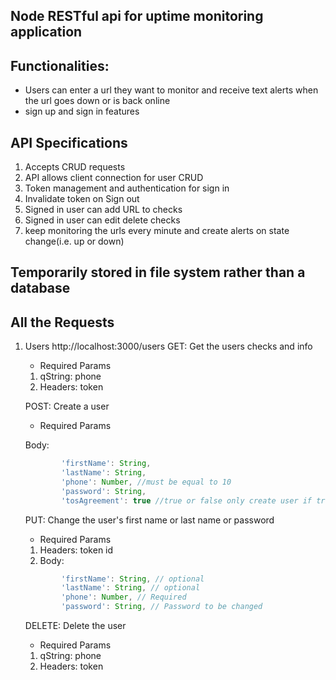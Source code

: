 ## Node RESTful api for uptime monitoring application

## Functionalities:
* Users can enter a url they want to monitor and receive text alerts when the url goes down or is back online
* sign up and sign in features

## API Specifications
1. Accepts CRUD requests
2. API allows client connection for user CRUD
3. Token management and authentication for sign in
4. Invalidate token on Sign out
5. Signed in user can add URL to checks
6. Signed in user can edit delete checks
7. keep monitoring the urls every minute and create alerts on state change(i.e. up or down)

## Temporarily stored in file system rather than a database

## All the Requests
1. Users http://localhost:3000/users
    GET: Get the users checks and info
    
    * Required Params 
    
    1. qString: phone
    2. Headers: token
    
    POST: Create a user
    
    * Required Params 
    
    Body: 
    
    ```javascript
            'firstName': String,
            'lastName': String,
            'phone': Number, //must be equal to 10
            'password': String, 
            'tosAgreement': true //true or false only create user if true
    ```

    PUT: Change the user's first name or last name or password

    * Required Params 

    1. Headers: token id
    2. Body:
    ```javascript
            'firstName': String, // optional
            'lastName': String, // optional
            'phone': Number, // Required
            'password': String, // Password to be changed
    ```
    DELETE: Delete the user

    * Required Params 
    
    1. qString: phone
    2. Headers: token
